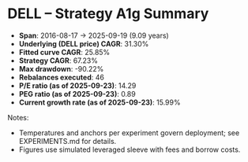 # DELL – Strategy A1g Summary

- **Span**: 2016-08-17 → 2025-09-19 (9.09 years)
- **Underlying (DELL price) CAGR**: 31.30%
- **Fitted curve CAGR**: 25.85%
- **Strategy CAGR**: 67.23%
- **Max drawdown**: -90.22%
- **Rebalances executed**: 46
- **P/E ratio (as of 2025-09-23)**: 14.29
- **PEG ratio (as of 2025-09-23)**: 0.89
- **Current growth rate (as of 2025-09-23)**: 15.99%

Notes:

- Temperatures and anchors per experiment govern deployment; see EXPERIMENTS.md for details.
- Figures use simulated leveraged sleeve with fees and borrow costs.
